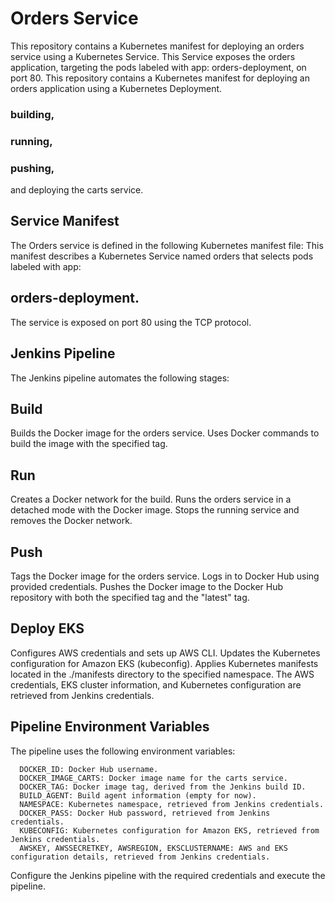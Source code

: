 # Orders Service

This repository contains a Kubernetes manifest for deploying an orders service using a Kubernetes Service.
This Service exposes the orders application, targeting the pods labeled with app: orders-deployment, on port 80.
This repository contains a Kubernetes manifest for deploying an orders application using a Kubernetes Deployment.


### building,
### running,
### pushing,
and deploying the carts service.

## Service Manifest

The Orders service is defined in the following Kubernetes manifest file:
This manifest describes a Kubernetes Service named orders that selects pods labeled with app:

## orders-deployment.

The service is exposed on port 80 using the TCP protocol.

## Jenkins Pipeline
The Jenkins pipeline automates the following stages:

## Build

Builds the Docker image for the orders service.
Uses Docker commands to build the image with the specified tag.

## Run

Creates a Docker network for the build.
Runs the orders service in a detached mode with the Docker image.
Stops the running service and removes the Docker network.

## Push

Tags the Docker image for the orders service.
Logs in to Docker Hub using provided credentials.
Pushes the Docker image to the Docker Hub repository with both the specified tag and the "latest" tag.

## Deploy EKS

Configures AWS credentials and sets up AWS CLI.
Updates the Kubernetes configuration for Amazon EKS (kubeconfig).
Applies Kubernetes manifests located in the ./manifests directory to the specified namespace.
The AWS credentials, EKS cluster information, and Kubernetes configuration are retrieved from Jenkins credentials.

## Pipeline Environment Variables
The pipeline uses the following environment variables:
```
  DOCKER_ID: Docker Hub username.
  DOCKER_IMAGE_CARTS: Docker image name for the carts service.
  DOCKER_TAG: Docker image tag, derived from the Jenkins build ID.
  BUILD_AGENT: Build agent information (empty for now).
  NAMESPACE: Kubernetes namespace, retrieved from Jenkins credentials.
  DOCKER_PASS: Docker Hub password, retrieved from Jenkins credentials.
  KUBECONFIG: Kubernetes configuration for Amazon EKS, retrieved from Jenkins credentials.
  AWSKEY, AWSSECRETKEY, AWSREGION, EKSCLUSTERNAME: AWS and EKS configuration details, retrieved from Jenkins credentials.
```
Configure the Jenkins pipeline with the required credentials and execute the pipeline.
